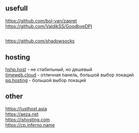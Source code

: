 ## usefull
https://github.com/bol-van/zapret  
https://github.com/ValdikSS/GoodbyeDPI  

##
https://github.com/shadowsocks  


## hosting
[hshp.host](https://hshp.host/?from=15438) - не стабильный, но дешевый  
[timeweb.cloud](https://timeweb.cloud/r/hy62357) - отличная панель, большой выбор локаций  
[pq.hosting](https://pq.hosting/?from=712311) - большой выбор локаций  

## other
https://justhost.asia  
https://aeza.net  
https://ishosting.com  
https://cp.inferno.name
